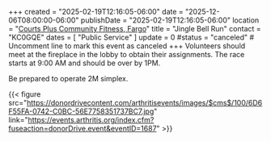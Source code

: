 +++
created = "2025-02-19T12:16:05-06:00"
date = "2025-12-06T08:00:00-06:00"
publishDate = "2025-02-19T12:16:05-06:00"
location = "[Courts Plus Community Fitness, Fargo](/places/courts-plus-community-fitness/)"
title = "Jingle Bell Run"
contact = "KC0GQE"
dates = [ "Public Service" ]
update = 0
#status = "canceled"	# Uncomment line to mark this event as canceled	
+++
Volunteers should meet at the fireplace in the lobby to obtain their
assignments. The race starts at 9:00 AM and should be over by 1PM.

Be prepared to operate 2M simplex.

{{< figure src="https://donordrivecontent.com/arthritisevents/images/$cms$/100/6D6F55FA-0742-C0BC-56E7758351737BC7.jpg" link="https://events.arthritis.org/index.cfm?fuseaction=donorDrive.event&eventID=1687" >}}


